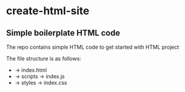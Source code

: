 # create-html-site

## Simple boilerplate HTML code

The repo contains simple HTML code to get started with HTML project

The file structure is as follows:
- -> index.html
- -> scripts -> index.js
- -> styles -> index.css
